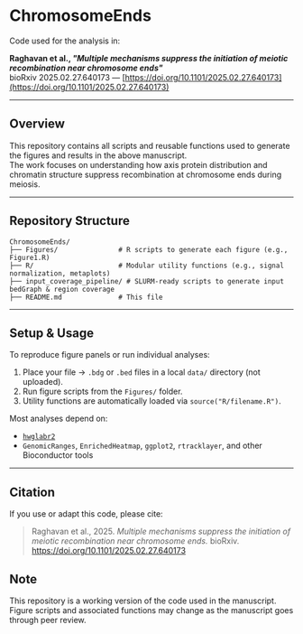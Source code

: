 # ChromosomeEnds

Code used for the analysis in:

**Raghavan et al., _"Multiple mechanisms suppress the initiation of meiotic recombination near chromosome ends"_**  
bioRxiv 2025.02.27.640173 — [https://doi.org/10.1101/2025.02.27.640173](https://doi.org/10.1101/2025.02.27.640173)

---

## Overview

This repository contains all scripts and reusable functions used to generate the figures and results in the above manuscript.  
The work focuses on understanding how axis protein distribution and chromatin structure suppress recombination at chromosome ends during meiosis.

---

## Repository Structure

```
ChromosomeEnds/
├── Figures/               # R scripts to generate each figure (e.g., Figure1.R)
├── R/                     # Modular utility functions (e.g., signal normalization, metaplots)
├── input_coverage_pipeline/ # SLURM-ready scripts to generate input bedGraph & region coverage
├── README.md              # This file

```

---

## Setup & Usage

To reproduce figure panels or run individual analyses:

1. Place your file -> `.bdg` or `.bed` files in a local `data/` directory (not uploaded).
2. Run figure scripts from the `Figures/` folder.
3. Utility functions are automatically loaded via `source("R/filename.R")`.

Most analyses depend on:
- [`hwglabr2`](https://github.com/hochwagenlab/hwglabr2)
- `GenomicRanges`, `EnrichedHeatmap`, `ggplot2`, `rtracklayer`, and other Bioconductor tools

---

## Citation

If you use or adapt this code, please cite:

> Raghavan et al., 2025. _Multiple mechanisms suppress the initiation of meiotic recombination near chromosome ends._ bioRxiv. https://doi.org/10.1101/2025.02.27.640173

## Note

This repository is a working version of the code used in the manuscript.  
Figure scripts and associated functions may change as the manuscript goes through peer review.

